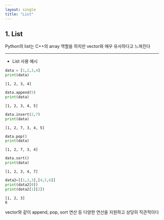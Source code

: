 ```yaml
---
layout: single
title: "List" 
---
```


## 1. List

Python의 list는 C++의 array 역할을 하지만 vector와 매우 유사하다고 느껴진다

---

* List 사용 예시


```python
data = [1,2,3,4]
print(data)
```

    [1, 2, 3, 4]
    


```python
data.append(5)
print(data)
```

    [1, 2, 3, 4, 5]
    


```python
data.insert(2,7)
print(data)
```

    [1, 2, 7, 3, 4, 5]
    


```python
data.pop()
print(data)
```

    [1, 2, 7, 3, 4]
    


```python
data.sort()
print(data)
```

    [1, 2, 3, 4, 7]
    


```python
data2=[[1,2,3],[4,5,6]]
print(data2[0])
print(data2[1][2])
```

    [1, 2, 3]
    6
    

vector와 같이 append, pop, sort 연산 등 다양한 연산을 지원하고 상당히 직관적이다
